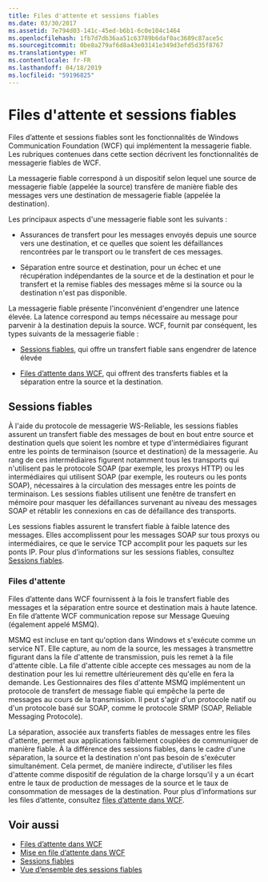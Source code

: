 ```yaml
---
title: Files d'attente et sessions fiables
ms.date: 03/30/2017
ms.assetid: 7e794d03-141c-45ed-b6b1-6c0e104c1464
ms.openlocfilehash: 1fb7d7db36aa51c63789b6daf0ac3689c87ace5c
ms.sourcegitcommit: 0be8a279af6d8a43e03141e349d3efd5d35f8767
ms.translationtype: HT
ms.contentlocale: fr-FR
ms.lasthandoff: 04/18/2019
ms.locfileid: "59196825"
---
```

# <a name="queues-and-reliable-sessions"></a>Files d'attente et sessions fiables
Files d’attente et sessions fiables sont les fonctionnalités de Windows Communication Foundation (WCF) qui implémentent la messagerie fiable. Les rubriques contenues dans cette section décrivent les fonctionnalités de messagerie fiables de WCF.  
  
 La messagerie fiable correspond à un dispositif selon lequel une source de messagerie fiable (appelée la source) transfère de manière fiable des messages vers une destination de messagerie fiable (appelée la destination).  
  
 Les principaux aspects d'une messagerie fiable sont les suivants :  
  
-   Assurances de transfert pour les messages envoyés depuis une source vers une destination, et ce quelles que soient les défaillances rencontrées par le transport ou le transfert de ces messages.  
  
-   Séparation entre source et destination, pour un échec et une récupération indépendantes de la source et de la destination et pour le transfert et la remise fiables des messages même si la source ou la destination n'est pas disponible.  
  
 La messagerie fiable présente l'inconvénient d'engendrer une latence élevée. La latence correspond au temps nécessaire au message pour parvenir à la destination depuis la source. WCF, fournit par conséquent, les types suivants de la messagerie fiable :  
  
-   [Sessions fiables](../../../../docs/framework/wcf/feature-details/reliable-sessions.md), qui offre un transfert fiable sans engendrer de latence élevée  
  
-   [Files d’attente dans WCF](../../../../docs/framework/wcf/feature-details/queues-in-wcf.md), qui offrent des transferts fiables et la séparation entre la source et la destination.  
  
## <a name="reliable-sessions"></a>Sessions fiables  
 À l'aide du protocole de messagerie WS-Reliable, les sessions fiables assurent un transfert fiable des messages de bout en bout entre source et destination quels que soient les nombre et type d'intermédiaires figurant entre les points de terminaison (source et destination) de la messagerie. Au rang de ces intermédiaires figurent notamment tous les transports qui n'utilisent pas le protocole SOAP (par exemple, les proxys HTTP) ou les intermédiaires qui utilisent SOAP (par exemple, les routeurs ou les ponts SOAP), nécessaires à la circulation des messages entre les points de terminaison. Les sessions fiables utilisent une fenêtre de transfert en mémoire pour masquer les défaillances survenant au niveau des messages SOAP et rétablir les connexions en cas de défaillance des transports.  
  
 Les sessions fiables assurent le transfert fiable à faible latence des messages. Elles accomplissent pour les messages SOAP sur tous proxys ou intermédiaires, ce que le service TCP accomplit pour les paquets sur les ponts IP. Pour plus d’informations sur les sessions fiables, consultez [Sessions fiables](../../../../docs/framework/wcf/feature-details/reliable-sessions.md).  
  
### <a name="queues"></a>Files d'attente  
 Files d’attente dans WCF fournissent à la fois le transfert fiable des messages et la séparation entre source et destination mais à haute latence. En file d’attente WCF communication repose sur Message Queuing (également appelé MSMQ).  
  
 MSMQ est incluse en tant qu'option dans Windows et s'exécute comme un service NT. Elle capture, au nom de la source, les messages à transmettre figurant dans la file d'attente de transmission, puis les remet à la file d'attente cible. La file d'attente cible accepte ces messages au nom de la destination pour les lui remettre ultérieurement dès qu'elle en fera la demande. Les Gestionnaires des files d'attente MSMQ implémentent un protocole de transfert de message fiable qui empêche la perte de messages au cours de la transmission. Il peut s'agir d'un protocole natif ou d'un protocole basé sur SOAP, comme le protocole SRMP (SOAP, Reliable Messaging Protocole).  
  
 La séparation, associée aux transferts fiables de messages entre les files d'attente, permet aux applications faiblement couplées de communiquer de manière fiable. À la différence des sessions fiables, dans le cadre d'une séparation, la source et la destination n'ont pas besoin de s'exécuter simultanément. Cela permet, de manière indirecte, d'utiliser les files d'attente comme dispositif de régulation de la charge lorsqu'il y a un écart entre le taux de production de messages de la source et le taux de consommation de messages de la destination. Pour plus d’informations sur les files d’attente, consultez [files d’attente dans WCF](../../../../docs/framework/wcf/feature-details/queues-in-wcf.md).  
  
## <a name="see-also"></a>Voir aussi

- [Files d’attente dans WCF](../../../../docs/framework/wcf/feature-details/queues-in-wcf.md)
- [Mise en file d’attente dans WCF](../../../../docs/framework/wcf/feature-details/queuing-in-wcf.md)
- [Sessions fiables](../../../../docs/framework/wcf/feature-details/reliable-sessions.md)
- [Vue d’ensemble des sessions fiables](../../../../docs/framework/wcf/feature-details/reliable-sessions-overview.md)
